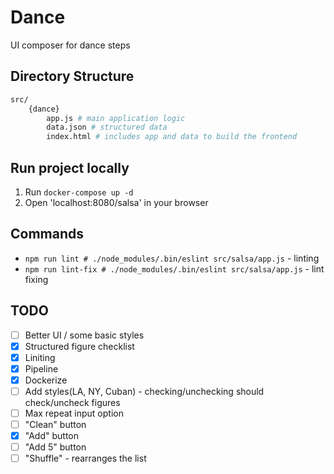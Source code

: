 # Dance

UI composer for dance steps

## Directory Structure

```bash
src/
    {dance}
        app.js # main application logic
        data.json # structured data
        index.html # includes app and data to build the frontend
```

## Run project locally

1. Run `docker-compose up -d`
2. Open 'localhost:8080/salsa' in your browser

## Commands

- `npm run lint # ./node_modules/.bin/eslint src/salsa/app.js` - linting
- `npm run lint-fix # ./node_modules/.bin/eslint src/salsa/app.js` - lint fixing

## TODO

- [ ] Better UI / some basic styles
- [x] Structured figure checklist
- [x] Liniting
- [x] Pipeline
- [x] Dockerize
- [ ] Add styles(LA, NY, Cuban) - checking/unchecking should check/uncheck figures
- [ ] Max repeat input option
- [ ] "Clean" button
- [x] "Add" button
- [ ] "Add 5" button
- [ ] "Shuffle" - rearranges the list

